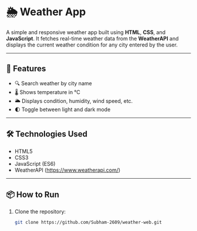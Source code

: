 # 🌦️ Weather App

A simple and responsive weather app built using **HTML**, **CSS**, and **JavaScript**. 
It fetches real-time weather data from the **WeatherAPI** and displays the current weather condition for any city entered by the user.

---

## 🚀 Features

- 🔍 Search weather by city name  
- 🌡️ Shows temperature in °C  
- 🌥️ Displays condition, humidity, wind speed, etc.  
- 🌓 Toggle between light and dark mode  

---

## 🛠️ Technologies Used

- HTML5  
- CSS3  
- JavaScript (ES6)  
- WeatherAPI (https://www.weatherapi.com/)

---

## 📦 How to Run

1. Clone the repository:
   ```bash
   git clone https://github.com/Subham-2609/weather-web.git
